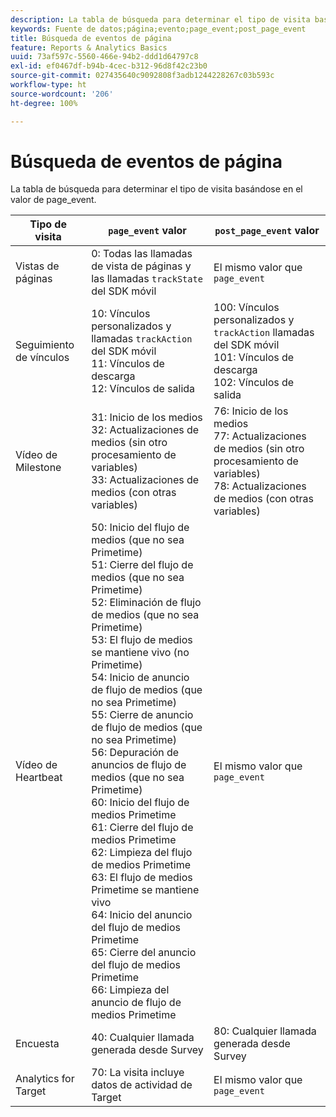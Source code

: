 ```yaml
---
description: La tabla de búsqueda para determinar el tipo de visita basándose en el valor de page_event.
keywords: Fuente de datos;página;evento;page_event;post_page_event
title: Búsqueda de eventos de página
feature: Reports & Analytics Basics
uuid: 73af597c-5560-466e-94b2-ddd1d64797c8
exl-id: ef0467df-b94b-4cec-b312-96d8f42c23b0
source-git-commit: 027435640c9092808f3adb1244228267c03b593c
workflow-type: ht
source-wordcount: '206'
ht-degree: 100%

---
```


# Búsqueda de eventos de página

La tabla de búsqueda para determinar el tipo de visita basándose en el valor de page_event.

| Tipo de visita | `page_event` valor | `post_page_event` valor |
| --- | --- | --- |
| Vistas de páginas | 0: Todas las llamadas de vista de páginas y las llamadas `trackState` del SDK móvil | El mismo valor que `page_event` |
| Seguimiento de vínculos | 10: Vínculos personalizados y llamadas `trackAction` del SDK móvil<br>11: Vínculos de descarga<br>12: Vínculos de salida | 100: Vínculos personalizados y `trackAction` llamadas del SDK móvil<br>101: Vínculos de descarga <br>102: Vínculos de salida |
| Vídeo de Milestone | 31: Inicio de los medios<br>32: Actualizaciones de medios (sin otro procesamiento de variables)<br>33: Actualizaciones de medios (con otras variables) | 76: Inicio de los medios<br>77: Actualizaciones de medios (sin otro procesamiento de variables)<br>78: Actualizaciones de medios (con otras variables) |
| Vídeo de Heartbeat | 50: Inicio del flujo de medios (que no sea Primetime)<br>51: Cierre del flujo de medios (que no sea Primetime)<br>52: Eliminación de flujo de medios (que no sea Primetime)<br>53: El flujo de medios se mantiene vivo (no Primetime)<br>54: Inicio de anuncio de flujo de medios (que no sea Primetime)<br>55: Cierre de anuncio de flujo de medios (que no sea Primetime)<br>56: Depuración de anuncios de flujo de medios (que no sea Primetime)<br>60: Inicio del flujo de medios Primetime<br>61: Cierre del flujo de medios Primetime<br>62: Limpieza del flujo de medios Primetime<br>63: El flujo de medios Primetime se mantiene vivo<br>64: Inicio del anuncio del flujo de medios Primetime<br>65: Cierre del anuncio del flujo de medios Primetime<br>66: Limpieza del anuncio de flujo de medios Primetime | El mismo valor que `page_event` |
| Encuesta | 40: Cualquier llamada generada desde Survey | 80: Cualquier llamada generada desde Survey |
| Analytics for Target | 70: La visita incluye datos de actividad de Target | El mismo valor que `page_event` |
